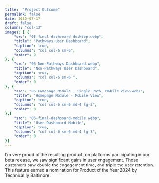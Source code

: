 ```yaml
---
title:  "Project Outcome"
permalink: false
date: 2025-07-17
draft: false
columns: "col-12"
images: [ {
    "src": "05-final-dashboard-desktop.webp",
    "title": "Pathways User Dashboard",
    "caption": true,
    "columns": "col col-6 sm-6",
    "order": 0
}, {
    "src": "05-Non-Pathways Dashboard.webp",
    "title": "Non-Pathways User Dashboard",
    "caption": true,
    "columns": "col col-6 sm-6 ",
    "order": 0
}, {
    "src": "05-Homepage Module _ Single Path_ Mobile View.webp",
    "title": "Homepage Module - Mobile View",
    "caption": true,
    "columns": "col col-6 sm-6 md-4 lg-3",
    "order": 0
},{
    "src": "05-final-dashboard-mobile.webp",
    "title": "User Dashboard Mobile",
    "caption": true,
    "columns": "col col-6 sm-6 md-4 lg-3",
    "order": 0
}]
---
```

I’m very proud of the resulting product, on platforms participating in our beta release,  we saw significant gains in user engagement. Those customers saw double the engagement time, and triple the user retention. This feature earned a nomination for Product of the Year 2024 by Technical.ly Baltimore. 
